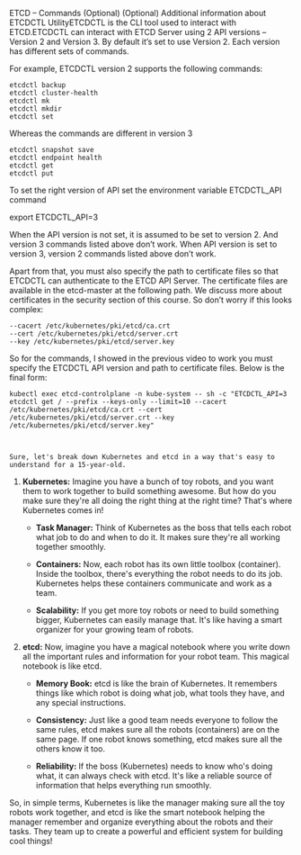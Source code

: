 ETCD – Commands (Optional)
(Optional) Additional information about ETCDCTL UtilityETCDCTL is the CLI tool used to interact with ETCD.ETCDCTL can interact with ETCD Server using 2 API versions – Version 2 and Version 3.  By default it’s set to use Version 2. Each version has different sets of commands.

For example, ETCDCTL version 2 supports the following commands:

    etcdctl backup
    etcdctl cluster-health
    etcdctl mk
    etcdctl mkdir
    etcdctl set

Whereas the commands are different in version 3
    
    etcdctl snapshot save
    etcdctl endpoint health
    etcdctl get
    etcdctl put

To set the right version of API set the environment variable ETCDCTL_API command

export ETCDCTL_API=3

When the API version is not set, it is assumed to be set to version 2. And version 3 commands listed above don’t work. When API version is set to version 3, version 2 commands listed above don’t work.

Apart from that, you must also specify the path to certificate files so that ETCDCTL can authenticate to the ETCD API Server. The certificate files are available in the etcd-master at the following path. We discuss more about certificates in the security section of this course. So don’t worry if this looks complex:

    --cacert /etc/kubernetes/pki/etcd/ca.crt
    --cert /etc/kubernetes/pki/etcd/server.crt
    --key /etc/kubernetes/pki/etcd/server.key

So for the commands, I showed in the previous video to work you must specify the ETCDCTL API version and path to certificate files. Below is the final form:

    kubectl exec etcd-controlplane -n kube-system -- sh -c "ETCDCTL_API=3 etcdctl get / --prefix --keys-only --limit=10 --cacert /etc/kubernetes/pki/etcd/ca.crt --cert /etc/kubernetes/pki/etcd/server.crt --key /etc/kubernetes/pki/etcd/server.key"



    Sure, let's break down Kubernetes and etcd in a way that's easy to understand for a 15-year-old.

1. **Kubernetes:**
   Imagine you have a bunch of toy robots, and you want them to work together to build something awesome. But how do you make sure they're all doing the right thing at the right time? That's where Kubernetes comes in!

   - **Task Manager:** Think of Kubernetes as the boss that tells each robot what job to do and when to do it. It makes sure they're all working together smoothly.

   - **Containers:** Now, each robot has its own little toolbox (container). Inside the toolbox, there's everything the robot needs to do its job. Kubernetes helps these containers communicate and work as a team.

   - **Scalability:** If you get more toy robots or need to build something bigger, Kubernetes can easily manage that. It's like having a smart organizer for your growing team of robots.

2. **etcd:**
   Now, imagine you have a magical notebook where you write down all the important rules and information for your robot team. This magical notebook is like etcd.

   - **Memory Book:** etcd is like the brain of Kubernetes. It remembers things like which robot is doing what job, what tools they have, and any special instructions.

   - **Consistency:** Just like a good team needs everyone to follow the same rules, etcd makes sure all the robots (containers) are on the same page. If one robot knows something, etcd makes sure all the others know it too.

   - **Reliability:** If the boss (Kubernetes) needs to know who's doing what, it can always check with etcd. It's like a reliable source of information that helps everything run smoothly.

So, in simple terms, Kubernetes is like the manager making sure all the toy robots work together, and etcd is like the smart notebook helping the manager remember and organize everything about the robots and their tasks. They team up to create a powerful and efficient system for building cool things!

